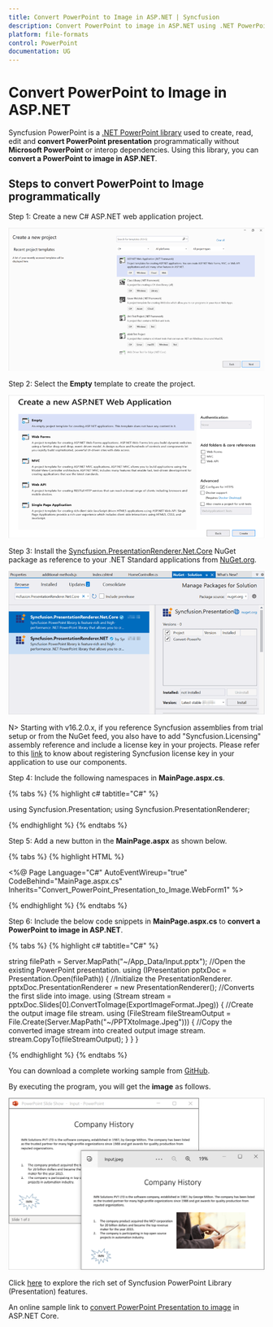 ```yaml
---
title: Convert PowerPoint to Image in ASP.NET | Syncfusion
description: Convert PowerPoint to image in ASP.NET using .NET PowerPoint library (Presentation) without Microsoft PowerPoint or interop dependencies.
platform: file-formats
control: PowerPoint
documentation: UG
---
```


# Convert PowerPoint to Image in ASP.NET

Syncfusion PowerPoint is a [.NET PowerPoint library](https://www.syncfusion.com/document-processing/powerpoint-framework/net) used to create, read, edit and **convert PowerPoint presentation** programmatically without **Microsoft PowerPoint** or interop dependencies. Using this library, you can **convert a PowerPoint to image in ASP.NET**.

## Steps to convert PowerPoint to Image programmatically

Step 1: Create a new C# ASP.NET web application project.

![Create ASP.NET Web project](Workingwith_Web/Project-Open-and-Save.png)

Step 2: Select the **Empty** template to create the project.

![Select Web Forms template](Workingwith_Web/Empty-Open-and-Save.png)

Step 3: Install the [Syncfusion.PresentationRenderer.Net.Core](https://www.nuget.org/packages/Syncfusion.PresentationRenderer.Net.Core) NuGet package as reference to your .NET Standard applications from [NuGet.org](https://www.nuget.org/).

![Install Syncfusion.PresentationRenderer.Net.Core Nuget package](Azure_Images/App_Service_Linux/Nuget_Package_PowerPoint_Presentation_to_PDF.png)

N> Starting with v16.2.0.x, if you reference Syncfusion assemblies from trial setup or from the NuGet feed, you also have to add "Syncfusion.Licensing" assembly reference and include a license key in your projects. Please refer to this [link](https://help.syncfusion.com/common/essential-studio/licensing/overview) to know about registering Syncfusion license key in your application to use our components.

Step 4: Include the following namespaces in **MainPage.aspx.cs**.

{% tabs %}
{% highlight c# tabtitle="C#" %}

using Syncfusion.Presentation;
using Syncfusion.PresentationRenderer;

{% endhighlight %}
{% endtabs %}

Step 5: Add a new button in the **MainPage.aspx** as shown below.

{% tabs %}
{% highlight HTML %}

<%@ Page Language="C#" AutoEventWireup="true" CodeBehind="MainPage.aspx.cs" Inherits="Convert_PowerPoint_Presentation_to_Image.WebForm1" %>

<!DOCTYPE html>
<html xmlns="http://www.w3.org/1999/xhtml">
<head runat="server">
    <title></title>
</head>
<body>
    <form id="form1" runat="server">
        <div>
             <asp:Button ID="Button1" runat="server" Text="Convert PPTX to Image" OnClick="OnButtonClicked" />
        </div>
    </form>
</body>
</html>

{% endhighlight %}
{% endtabs %}

Step 6: Include the below code snippets in **MainPage.aspx.cs** to **convert a PowerPoint to image in ASP.NET**.

{% tabs %}
{% highlight c# tabtitle="C#" %}

string filePath = Server.MapPath("~/App_Data/Input.pptx");
//Open the existing PowerPoint presentation.
using (IPresentation pptxDoc = Presentation.Open(filePath))
{
    //Initialize the PresentationRenderer.
    pptxDoc.PresentationRenderer = new PresentationRenderer();
    //Converts the first slide into image.
    using (Stream stream = pptxDoc.Slides[0].ConvertToImage(ExportImageFormat.Jpeg))
    {
        //Create the output image file stream.
        using (FileStream fileStreamOutput = File.Create(Server.MapPath("~/PPTXtoImage.Jpeg")))
        {
            //Copy the converted image stream into created output image stream.
            stream.CopyTo(fileStreamOutput);
        }
    }
}

{% endhighlight %}
{% endtabs %}

You can download a complete working sample from [GitHub](https://github.com/SyncfusionExamples/PowerPoint-Examples/tree/master/PPTX-to-Image-conversion/Convert-PowerPoint-presentation-to-Image/ASP.NET).

By executing the program, you will get the **image** as follows.

![PowerPoint to Image in ASP.NET](PPTXtoPDF_images/Output_PowerPoint_Presentation_to-Image.png)

Click [here](https://www.syncfusion.com/document-processing/powerpoint-framework/net) to explore the rich set of Syncfusion PowerPoint Library (Presentation) features. 

An online sample link to [convert PowerPoint Presentation to image](https://ej2.syncfusion.com/aspnetcore/PowerPoint/PPTXToImage#/material3) in ASP.NET Core. 
